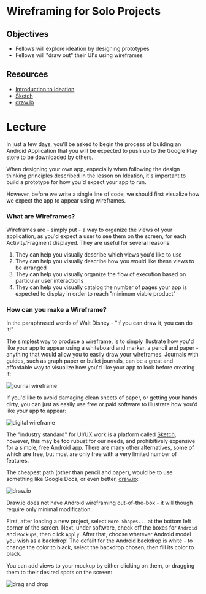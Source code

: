 # Wireframing for Solo Projects

## Objectives
* Fellows will explore ideation by designing prototypes
* Fellows will "draw out" their UI's using wireframes

## Resources
* [Introduction to Ideation](https://github.com/joinpursuit/Pursuit-Core-Android/blob/master/cohort_5.4/unit_05/05_04_introduction_to_ideation.md)
* [Sketch](https://www.sketchapp.com/)
* [draw.io](https://www.draw.io/)

# Lecture

In just a few days, you'll be asked to begin the process of building an Android Application that you will be expected to push up to the Google Play store to be downloaded by others.

When designing your own app, especially when following the design thinking principles described in the lesson on Ideation, it's important to build a prototype for how you'd expect your app to run.

However, before we write a single line of code, we should first visualize how we expect the app to appear using wireframes.

### What are Wireframes?

Wireframes are - simply put - a way to organize the views of your application, as you'd expect a user to see them on the screen, for each Activity/Fragment displayed. They are useful for several reasons:

1. They can help you visually describe which views you'd like to use
2. They can help you visually describe how you would like these views to be arranged
3. They can help you visually organize the flow of execution based on particular user interactions
4. They can help you visually catalog the number of pages your app is expected to display in order to reach "minimum viable product"

### How can you make a Wireframe?

In the paraphrased words of Walt Disney - "If you can draw it, you can do it!"

The simplest way to produce a wireframe, is to simply illustrate how you'd like your app to appear using a whiteboard and marker, a pencil and paper - anything that would allow you to easily draw your wireframes. Journals with guides, such as graph paper or bullet journals, can be a great and affordable way to visualize how you'd like your app to look before creating it:

![journal wireframe](https://i.pinimg.com/736x/70/d6/d9/70d6d992165718d493c9931dfcecc6bf--wireframe-bullet-journal.jpg)

If you'd like to avoid damaging clean sheets of paper, or getting your hands dirty, you can just as easily use free or paid software to illustrate how you'd like your app to appear:

![digital wireframe](https://cdn.visual-paradigm.com/vpuml/tutorials/androidwireframe_screenshots/01_android_wireframes_samples.png)

The "industry standard" for UI/UX work is a platform called [Sketch](https://www.sketchapp.com/), however, this may be too rubust for our needs, and prohibitively expensive for a simple, free Android app. There are many other alternatives, some of which are free, but most are only free with a very limited number of features.

The cheapest path (other than pencil and paper), would be to use something like Google Docs, or even better, [draw.io](https://www.draw.io/):

![draw.io](https://github.com/joinpursuit/Pursuit-Core-Android/blob/master/cohort_5.4/unit_05/images/draw_io_wireframe.png)

Draw.io does not have Android wireframing out-of-the-box - it will though require only minimal modification.

First, after loading a new project, select `More Shapes...` at the bottom left corner of the screen. Next, under software, check off the boxes for `Android` and `Mockups`, then click `Apply`. After that, choose whatever Android model you wish as a backdrop! The defailt for the Android backdrop is white - to change the color to black, select the backdrop chosen, then fill its color to black.

You can add views to your mockup by either clicking on them, or dragging them to their desired spots on the screen:

![drag and drop](https://github.com/joinpursuit/Pursuit-Core-Android/blob/master/cohort_5.4/unit_05/images/android_mockup.png)
